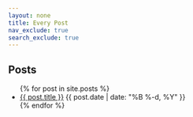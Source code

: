 ```yaml
---
layout: none
title: Every Post
nav_exclude: true
search_exclude: true
---
```


<div id="full">
<h2>Posts</h2>
<ul class="posts" id="full">
    {% for post in site.posts %}
        <li class="posts">
            <a href="{{ post.url }}#inline-{{ post.ref }}" target=htmz>{{ post.title }}</a>
            <time class="publish-date" datetime="{{ post.date | date: '%F' }}">{{ post.date | date: "%B %-d, %Y" }}</time>
            <div id="inline-{{ post.ref }}"></div>
        </li>
    {% endfor %}
</ul>
</div>